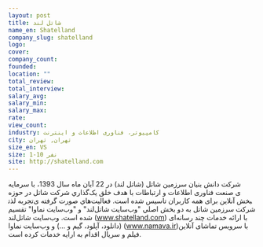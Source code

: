 ```yaml
---
layout: post
title: شاتل لند
name_en: Shatelland
company_slug: shatelland
logo: 
cover: 
company_count:
founded:
location: ""
total_review: 
total_interview: 
salary_avg: 
salary_min: 
salary_max: 
rate: 
view_count: 
industry: کامپیوتر، فناوری اطلاعات و اینترنت
city: تهران, تهران
size_en: VS
size: 1-10 نفر
site: http://shatelland.com
---
```


شركت دانش بنیان سرزمین شاتل (شاتل لند) در 22 آبان ماه سال 1393، با سرمايه گذاري شرکت شاتل در حوزه‌‎ی صنعت فناوری اطلاعات و ارتباطات با هدف خلق یک تجربه لذت‎بخش آنلاین برای همه کاربران تاسيس شده است.  فعاليت‌هاي صورت گرفته ی شرکت سرزمین شاتل به دو بخش اصلي "وب‌سایت شاتل‌لند" و "وب‌سایت نماوا" تقسيم شده است. وب‌سایت شاتل‌لند (www.shatelland.com) با ارائه خدمات چند رسانه‌ای (دانلود، آپلود، گیم و ...) و وب‌سایت نماوا (www.namava.ir)با سرویس تماشای آنلاین فیلم و سریال اقدام به ارایه خدمات کرده است.
